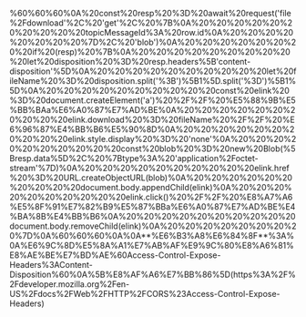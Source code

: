 %60%60%60%0A%20const%20resp%20%3D%20await%20request('file%2Fdownload'%2C%20'get'%2C%20%7B%0A%20%20%20%20%20%20%20%20%20%20topicMessageId%3A%20row.id%0A%20%20%20%20%20%20%20%20%7D%2C%20'blob')%0A%20%20%20%20%20%20%20%20if%20(resp)%20%7B%0A%20%20%20%20%20%20%20%20%20%20let%20disposition%20%3D%20resp.headers%5B'content-disposition'%5D%0A%20%20%20%20%20%20%20%20%20%20let%20fileName%20%3D%20disposition.split('%3B')%5B1%5D.split('%3D')%5B1%5D%0A%20%20%20%20%20%20%20%20%20%20const%20elink%20%3D%20document.createElement('a')%20%2F%2F%20%E5%88%9B%E5%BB%BAa%E6%A0%87%E7%AD%BE%0A%20%20%20%20%20%20%20%20%20%20elink.download%20%3D%20fileName%20%2F%2F%20%E6%96%87%E4%BB%B6%E5%90%8D%0A%20%20%20%20%20%20%20%20%20%20elink.style.display%20%3D%20'none'%0A%20%20%20%20%20%20%20%20%20%20const%20blob%20%3D%20new%20Blob(%5Bresp.data%5D%2C%20%7Btype%3A%20'application%2Foctet-stream'%7D)%0A%20%20%20%20%20%20%20%20%20%20elink.href%20%3D%20URL.createObjectURL(blob)%0A%20%20%20%20%20%20%20%20%20%20document.body.appendChild(elink)%0A%20%20%20%20%20%20%20%20%20%20elink.click()%20%2F%2F%20%E8%A7%A6%E5%8F%91%E7%82%B9%E5%87%BBa%E6%A0%87%E7%AD%BE%E4%BA%8B%E4%BB%B6%0A%20%20%20%20%20%20%20%20%20%20document.body.removeChild(elink)%0A%20%20%20%20%20%20%20%20%7D%0A%60%60%60%0A%0A**%E6%B3%A8%E6%84%8F**%3A%0A%E6%9C%8D%E5%8A%A1%E7%AB%AF%E9%9C%80%E8%A6%81%E8%AE%BE%E7%BD%AE%60Access-Control-Expose-Headers%3AContent-Disposition%60%0A%5B%E8%AF%A6%E7%BB%86%5D(https%3A%2F%2Fdeveloper.mozilla.org%2Fen-US%2Fdocs%2FWeb%2FHTTP%2FCORS%23Access-Control-Expose-Headers)
